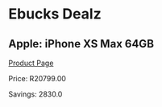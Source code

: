 
# Ebucks Dealz
## Apple: iPhone XS Max 64GB
[Product Page](https://www.ebucks.com/web/shop/productSelected.do?prodId=1069545949&catId=1158505265)

Price: R20799.00

Savings: 2830.0


	